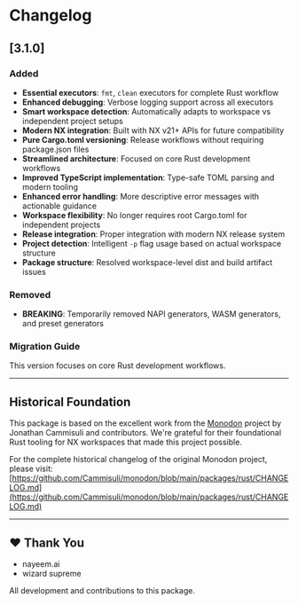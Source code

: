 # Changelog

## [3.1.0]

### Added

- **Essential executors**: `fmt`, `clean` executors for complete Rust workflow
- **Enhanced debugging**: Verbose logging support across all executors
- **Smart workspace detection**: Automatically adapts to workspace vs
  independent project setups
- **Modern NX integration**: Built with NX v21+ APIs for future compatibility
- **Pure Cargo.toml versioning**: Release workflows without requiring
  package.json files
- **Streamlined architecture**: Focused on core Rust development workflows
- **Improved TypeScript implementation**: Type-safe TOML parsing and modern
  tooling
- **Enhanced error handling**: More descriptive error messages with actionable
  guidance
- **Workspace flexibility**: No longer requires root Cargo.toml for independent
  projects
- **Release integration**: Proper integration with modern NX release system
- **Project detection**: Intelligent `-p` flag usage based on actual workspace
  structure
- **Package structure**: Resolved workspace-level dist and build artifact issues

### Removed

- **BREAKING**: Temporarily removed NAPI generators, WASM generators, and preset
  generators

### Migration Guide

This version focuses on core Rust development workflows.

---

## Historical Foundation

This package is based on the excellent work from the
[Monodon](https://github.com/Cammisuli/monodon) project by Jonathan Cammisuli
and contributors. We're grateful for their foundational Rust tooling for NX
workspaces that made this project possible.

For the complete historical changelog of the original Monodon project, please
visit:
[https://github.com/Cammisuli/monodon/blob/main/packages/rust/CHANGELOG.md](https://github.com/Cammisuli/monodon/blob/main/packages/rust/CHANGELOG.md)

---

## ❤️ Thank You

- nayeem.ai
- wizard supreme

All development and contributions to this package.
